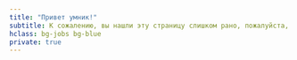 ```yaml
---
title: "Привет умник!"
subtitle: К сожалению, вы нашли эту страницу слишком рано, пожалуйста, вернитесь через несколько дней...
hclass: bg-jobs bg-blue
private: true
---
```


